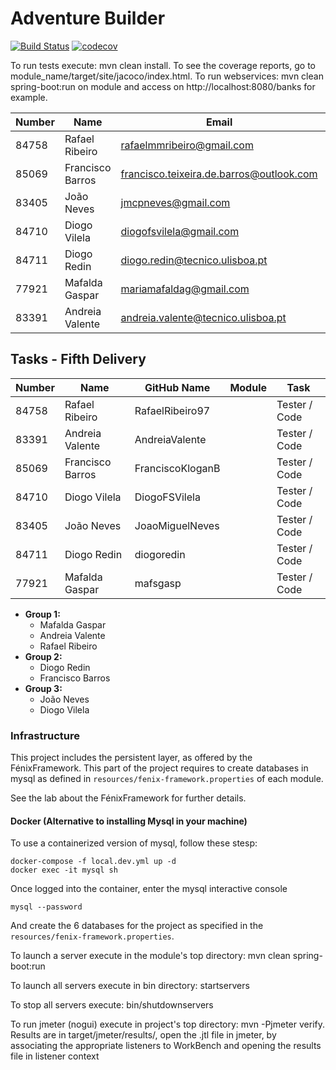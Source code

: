 # Adventure Builder 

[![Build Status](https://travis-ci.com/tecnico-softeng/es18tg_17-project.svg?token=tzyzgKHYbK1mnRs5VZbp&branch=develop)](https://travis-ci.com/tecnico-softeng/es18tg_17-project) [![codecov](https://codecov.io/gh/tecnico-softeng/es18tg_17-project/branch/develop/graph/badge.svg?token=iC1C1G5pBo)](https://codecov.io/gh/tecnico-softeng/es18tg_17-project)

To run tests execute: mvn clean install.
To see the coverage reports, go to module_name/target/site/jacoco/index.html.
To run webservices: mvn clean spring-boot:run on module and access on http://localhost:8080/banks for example.

|   Number   |          Name           |                 Email                    |   Name GitHUb   | Grupo |
| ---------- | ----------------------- | -----------------------------------------| ----------------| ----- |
| 84758      | Rafael Ribeiro          | rafaelmmribeiro@gmail.com                | RafaelRibeiro97 |   17  |
| 85069      | Francisco Barros        | francisco.teixeira.de.barros@outlook.com | FranciscoKloganB|   17  |
| 83405      | João Neves              | jmcpneves@gmail.com                      | JoaoMiguelNeves |   17  |
| 84710      | Diogo Vilela            | diogofsvilela@gmail.com                  | DiogoFSVilela   |   17  |
| 84711      | Diogo Redin             | diogo.redin@tecnico.ulisboa.pt           | diogoredin      |   17  |
| 77921      | Mafalda Gaspar          | mariamafaldag@gmail.com                  | mafsgasp        |   17  |
| 83391      | Andreia Valente         | andreia.valente@tecnico.ulisboa.pt       | AndreiaValente  |   17  |


## Tasks - Fifth Delivery

|   Number   |          Name           |   GitHub Name   |           Module        |     Task    |
| ---------- | ----------------------- | ----------------| ----------------------- | ----------- |
| 84758      | Rafael Ribeiro          | RafaelRibeiro97 |                         |Tester / Code|
| 83391      | Andreia Valente         | AndreiaValente  |                         |Tester / Code|
| 85069      | Francisco Barros        | FranciscoKloganB|                         |Tester / Code|
| 84710      | Diogo Vilela            | DiogoFSVilela   |                         |Tester / Code|
| 83405      | João Neves              | JoaoMiguelNeves |                         |Tester / Code|
| 84711      | Diogo Redin             | diogoredin      |                         |Tester / Code|
| 77921      | Mafalda Gaspar          | mafsgasp        |                         |Tester / Code|

- **Group 1:**
  - Mafalda Gaspar
  - Andreia Valente
  - Rafael Ribeiro
- **Group 2:**
  - Diogo Redin
  - Francisco Barros
- **Group 3:**
  - João Neves
  - Diogo Vilela

### Infrastructure

This project includes the persistent layer, as offered by the FénixFramework.
This part of the project requires to create databases in mysql as defined in `resources/fenix-framework.properties` of each module.

See the lab about the FénixFramework for further details.

#### Docker (Alternative to installing Mysql in your machine)

To use a containerized version of mysql, follow these stesp:

```
docker-compose -f local.dev.yml up -d
docker exec -it mysql sh
```

Once logged into the container, enter the mysql interactive console

```
mysql --password
```

And create the 6 databases for the project as specified in
the `resources/fenix-framework.properties`.

To launch a server execute in the module's top directory: mvn clean spring-boot:run

To launch all servers execute in bin directory: startservers

To stop all servers execute: bin/shutdownservers

To run jmeter (nogui) execute in project's top directory: mvn -Pjmeter verify. Results are in target/jmeter/results/, open the .jtl file in jmeter, by associating the appropriate listeners to WorkBench and opening the results file in listener context


